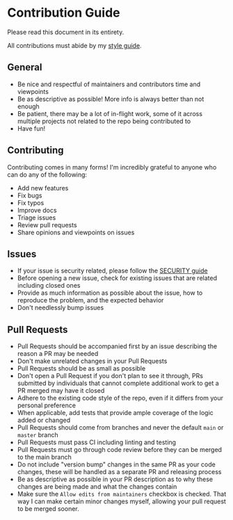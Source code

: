 # Contribution Guide

Please read this document in its entirety.

All contributions must abide by my [style guide](https://github.com/Justintime50/styles).

## General

* Be nice and respectful of maintainers and contributors time and viewpoints
* Be as descriptive as possible! More info is always better than not enough
* Be patient, there may be a lot of in-flight work, some of it across multiple projects not related to the repo being contributed to
* Have fun!

## Contributing

Contributing comes in many forms! I'm incredibly grateful to anyone who can do any of the following:

* Add new features
* Fix bugs
* Fix typos
* Improve docs
* Triage issues
* Review pull requests
* Share opinions and viewpoints on issues

## Issues

* If your issue is security related, please follow the [SECURITY guide](https://github.com/justintime50/.github/SECURITY.md)
* Before opening a new issue, check for existing issues that are related including closed ones
* Provide as much information as possible about the issue, how to reproduce the problem, and the expected behavior
* Don't needlessly bump issues

## Pull Requests

* Pull Requests should be accompanied first by an issue describing the reason a PR may be needed
* Don't make unrelated changes in your Pull Requests
* Pull Requests should be as small as possible
* Don't open a Pull Request if you don't plan to see it through, PRs submitted by individuals that cannot complete additional work to get a PR merged may have it closed
* Adhere to the existing code style of the repo, even if it differs from your personal preference
* When applicable, add tests that provide ample coverage of the logic added or changed
* Pull Requests should come from branches and never the default `main` or `master` branch
* Pull Requests must pass CI including linting and testing
* Pull Requests must go through code review before they can be merged to the main branch
* Do not include "version bump" changes in the same PR as your code changes, these will be handled as a separate PR and releasing process
* Be as descriptive as possible in your PR description as to why these changes are being made and what the changes contain
* Make sure the `Allow edits from maintainers` checkbox is checked. That way I can make certain minor changes myself, allowing your pull request to be merged sooner.

